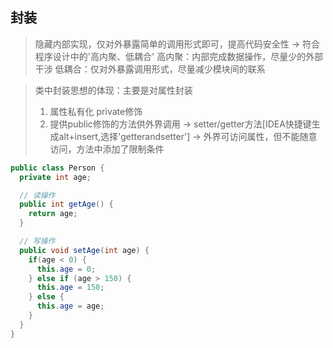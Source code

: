 ## 封装
> 隐藏内部实现，仅对外暴露简单的调用形式即可，提高代码安全性 -> 符合程序设计中的'高内聚、低耦合'
> 高内聚：内部完成数据操作，尽量少的外部干涉
> 低耦合：仅对外暴露调用形式，尽量减少模块间的联系

> 类中封装思想的体现：主要是对属性封装
> 1. 属性私有化 private修饰
> 2. 提供public修饰的方法供外界调用 -> setter/getter方法[IDEA快捷键生成alt+insert,选择'getterandsetter']
> -> 外界可访问属性，但不能随意访问，方法中添加了限制条件
```java
public class Person {
  private int age;

  // 读操作
  public int getAge() {
    return age;
  }

  // 写操作
  public void setAge(int age) {
    if(age < 0) {
      this.age = 0;
    } else if (age > 150) {
      this.age = 150;
    } else {
      this.age = age;
    }
  }
}
```